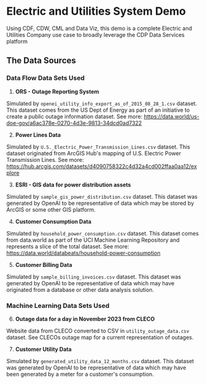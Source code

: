 # Electric and Utilities System Demo
Using CDF, CDW, CML and Data Viz, this demo is a complete Electric and Utilities Company use case to broadly leverage the CDP Data Services platform


## The Data Sources

### Data Flow Data Sets Used

1. **ORS - Outage Reporting System**

Simulated by `openei_utility_info_export_as_of_2015_08_28_1.csv` dataset. This dataset comes from the US Dept of Energy as part of an initiative to create a public outage information dataset. See more: https://data.world/us-doe-gov/a6ac378e-0270-4d3e-9813-34dcd0ad7322

2. **Power Lines Data**

Simulated by `U.S._Electric_Power_Transmission_Lines.csv` dataset. This dataset originated from ArcGIS Hub's mapping of U.S. Electric Power Transmission Lines. See more: https://hub.arcgis.com/datasets/d4090758322c4d32a4cd002ffaa0aa12/explore

3. **ESRI - GIS data for power distribution assets**

Simulated by `sample_gis_power_distribution.csv` dataset. This dataset was generated by OpenAI to be representative of data which may be stored by ArcGIS or some other GIS platform.

4. **Customer Consumption Data**

Simulated by `household_power_consumption.csv` dataset.  This dataset comes from data.world as part of the UCI Machine Learning Repository and represents a slice of the total dataset. See more: https://data.world/databeats/household-power-consumption

5. **Customer Billing Data**

Simulated by `sample_billing_invoices.csv` dataset. This dataset was generated by OpenAI to be representative of data which may have originated from a database or other data analysis solution.


### Machine Learning Data Sets Used

6. **Outage data for a day in November 2023 from CLECO**

Website data from CLECO converted to CSV in `utility_outage_data.csv` dataset.  See CLECOs outage map for a current representation of outages.

7. **Customer Utility Data**

Simulated by `generated_utility_data_12_months.csv` dataset. This dataset was generated by OpenAI to be representative of data which may have been generated by a meter for a customer's consumption.
